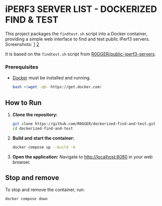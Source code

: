# iPERF3 SERVER LIST - DOCKERIZED FIND & TEST 

This project packages the `findtest.sh` script into a Docker container, providing a simple web interface to find and test public iPerf3 servers.   
Screenshots: [1](https://github.com/R0GGER/dockerized-find-and-test/blob/main/screenshots/screenshot_1.png) [2](https://github.com/R0GGER/dockerized-find-and-test/blob/main/screenshots/screenshot_2.png)

It is based on the `findtest.sh` script from [R0GGER/public-iperf3-servers](https://github.com/R0GGER/public-iperf3-servers/blob/main/findtest.sh).

### Prerequisites
- [Docker](https://www.docker.com/get-started) must be installed and running.
  
  ```bash
  bash <(wget -qO- https://get.docker.com)
  ```

## How to Run
1.  **Clone the repository:**
    ```bash
    git clone https://github.com/R0GGER/dockerized-find-and-test.git
    cd dockerized-find-and-test
    ```
    
2.  **Build and start the container:**
    ```bash
    docker compose up --build -d
    ```

3.  **Open the application:**
    Navigate to [http://localhost:8080](http://localhost:8080) in your web browser.

## Stop and remove
To stop and remove the container, run:
```bash
docker compose down
```




